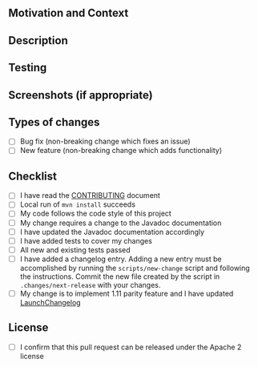 <!--- Provide a general summary of your changes in the Title above -->

## Motivation and Context
<!--- Why is this change required? What problem does it solve? -->
<!--- If it fixes an open issue, please link to the issue here -->

## Description
<!--- Describe your changes in detail -->

## Testing
<!--- Please describe in detail how you tested your changes -->
<!--- Include details of your testing environment, and the tests you ran to -->
<!--- see how your change affects other areas of the code, etc. -->

## Screenshots (if appropriate)

## Types of changes
<!--- What types of changes does your code introduce? Put an `x` in all the boxes that apply: -->
- [ ] Bug fix (non-breaking change which fixes an issue)
- [ ] New feature (non-breaking change which adds functionality)

## Checklist
<!--- Go over all the following points, and put an `x` in all the boxes that apply -->
<!--- If you're unsure about any of these, don't hesitate to ask. We're here to help! -->
- [ ] I have read the [CONTRIBUTING](https://github.com/aws/aws-sdk-java-v2/blob/master/CONTRIBUTING.md) document
- [ ] Local run of `mvn install` succeeds
- [ ] My code follows the code style of this project
- [ ] My change requires a change to the Javadoc documentation
- [ ] I have updated the Javadoc documentation accordingly
- [ ] I have added tests to cover my changes
- [ ] All new and existing tests passed
- [ ] I have added a changelog entry. Adding a new entry must be accomplished by running the `scripts/new-change` script and following the instructions. Commit the new file created by the script in `.changes/next-release` with your changes.
- [ ] My change is to implement 1.11 parity feature and I have updated [LaunchChangelog](https://github.com/aws/aws-sdk-java-v2/blob/master/docs/LaunchChangelog.md)

## License
<!--- The SDK is released under the Apache 2.0 license (http://aws.amazon.com/apache2.0/), so any code you submit will be released under that license -->
<!--- For substantial contributions, we may ask you to sign a Contributor License Agreement (http://en.wikipedia.org/wiki/Contributor_License_Agreement) -->
<!--- Put an `x` in the below box if you confirm that this request can be released under the Apache 2 license -->
- [ ] I confirm that this pull request can be released under the Apache 2 license

